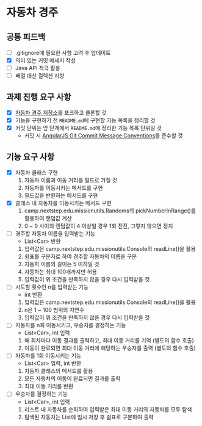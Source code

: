 # 자동차 경주

## 공통 피드백

- [ ] .gitignore에 필요한 사항 고려 후 업데이트
- [x] 의미 있는 커밋 메세지 작성
- [ ] Java API 적극 활용
- [ ] 배열 대신 컬렉션 지향

## 과제 진행 요구 사항

- [x] [자동차 경주 저장소](https://github.com/woowacourse-precourse/java-racingcar-7)를 포크하고 클론할 것
- [x] 기능을 구현하기 전  `README.md`에 구현할 기능 목록을 정리할 것
- [x] 커밋 단위는 앞 단계에서  `README.md`에 정리한 기능 목록 단위일 것
  - 커밋 시 [AngularJS Git Commit Message Conventions](https://gist.github.com/stephenparish/9941e89d80e2bc58a153)를 준수할 것

## 기능 요구 사항

- [x] 자동차 클래스 구현
  1. 자동차 이름과 이동 거리를 필드로 가질 것
  2. 자동차를 이동시키는 메서드를 구현
  3. 필드값을 반환하는 메서드를 구현
- [x] 클래스 내 자동차를 이동시키는 메서드 구현
  1. camp.nextstep.edu.missionutils.Randoms의 pickNumberInRange()를 활용하여 랜덤값 계산
  2. 0 ~ 9 사이의 랜덤값이 4 이상일 경우 1회 전진, 그렇지 않으면 정지
- [ ] 경주할 자동차 이름을 입력받는 기능
  - List\<Car> 반환
  1. 입력값은 camp.nextstep.edu.missionutils.Console의 readLine()을 활용
  2. 쉼표를 구분자로 하여 경주할 자동차의 이름을 구분
  3. 자동차 이름의 길이는 5 이하일 것
  4. 자동차는 최대 100개까지만 허용
  5. 입력값이 위 조건을 만족하지 않을 경우 다시 입력받을 것
- [ ] 시도할 횟수인 n을 입력받는 기능
  - int 반환
  1. 입력값은 camp.nextstep.edu.missionutils.Console의 readLine()을 활용
  2. n은 1 ~ 100 범위의 자연수
  3. 입력값이 위 조건을 만족하지 않을 경우 다시 입력받을 것
- [ ] 자동차를 n회 이동시키고, 우승자를 결정하는 기능
  - List\<Car>, int 입력
  1. 매 회차마다 이동 결과를 출력하고, 최대 이동 거리를 기억 (별도의 함수 호출)
  2. 이동이 완료되면 최대 이동 거리에 해당하는 우승자를 출력 (별도의 함수 호출)
- [ ] 자동차를 1회 이동시키는 기능
  - List\<Car> 입력, int 반환
  1. 자동차 클래스의 메서드를 활용
  2. 모든 자동차의 이동이 완료되면 결과를 출력
  3. 최대 이동 거리를 반환
- [ ] 우승자를 결정하는 기능
  - List\<Car>, int 입력
  1. 리스트 내 자동차를 순회하여 입력받은 최대 이동 거리의 자동차를 모두 탐색
  2. 탐색된 자동차는 List에 임시 저장 후 쉼표로 구분하여 출력